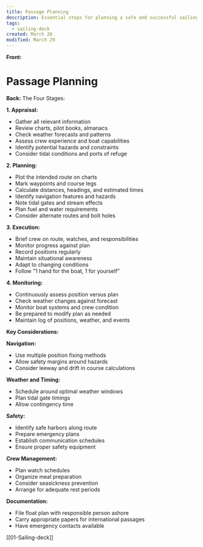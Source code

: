 ```yaml
---
title: Passage Planning
description: Essential steps for planning a safe and successful sailing passage
tags:
  - sailing-deck
created: March 28
modified: March 29
---
```

**Front:**
# Passage Planning

**Back:**
The Four Stages:

**1. Appraisal:**
- Gather all relevant information
- Review charts, pilot books, almanacs
- Check weather forecasts and patterns
- Assess crew experience and boat capabilities
- Identify potential hazards and constraints
- Consider tidal conditions and ports of refuge

**2. Planning:**
- Plot the intended route on charts
- Mark waypoints and course legs
- Calculate distances, headings, and estimated times
- Identify navigation features and hazards
- Note tidal gates and stream effects
- Plan fuel and water requirements
- Consider alternate routes and bolt holes

**3. Execution:**
- Brief crew on route, watches, and responsibilities
- Monitor progress against plan
- Record positions regularly
- Maintain situational awareness
- Adapt to changing conditions
- Follow "1 hand for the boat, 1 for yourself"

**4. Monitoring:**
- Continuously assess position versus plan
- Check weather changes against forecast
- Monitor boat systems and crew condition
- Be prepared to modify plan as needed
- Maintain log of positions, weather, and events

**Key Considerations:**

**Navigation:**
- Use multiple position fixing methods
- Allow safety margins around hazards
- Consider leeway and drift in course calculations

**Weather and Timing:**
- Schedule around optimal weather windows
- Plan tidal gate timings
- Allow contingency time

**Safety:**
- Identify safe harbors along route
- Prepare emergency plans
- Establish communication schedules
- Ensure proper safety equipment

**Crew Management:**
- Plan watch schedules
- Organize meal preparation
- Consider seasickness prevention
- Arrange for adequate rest periods

**Documentation:**
- File float plan with responsible person ashore
- Carry appropriate papers for international passages
- Have emergency contacts available 

[[01-Sailing-deck]]
